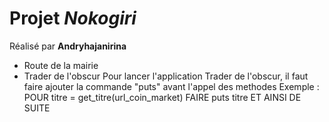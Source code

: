 # Projet *Nokogiri*
Réalisé par **Andryhajanirina**
* Route de la mairie
* Trader de l'obscur
 Pour lancer l'application Trader de l'obscur, il faut faire ajouter la commande "puts" avant l'appel des methodes
 Exemple :
  POUR titre = get_titre(url_coin_market) 
  FAIRE puts titre
  ET AINSI DE SUITE
